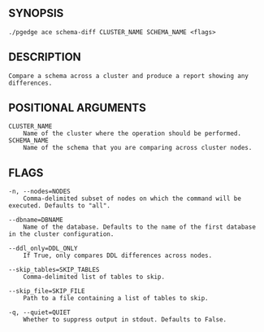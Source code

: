 
## SYNOPSIS
    ./pgedge ace schema-diff CLUSTER_NAME SCHEMA_NAME <flags>

## DESCRIPTION
    Compare a schema across a cluster and produce a report showing any differences.

## POSITIONAL ARGUMENTS
    CLUSTER_NAME
        Name of the cluster where the operation should be performed.
    SCHEMA_NAME
        Name of the schema that you are comparing across cluster nodes.

## FLAGS
    -n, --nodes=NODES
        Comma-delimited subset of nodes on which the command will be executed. Defaults to "all".
    
    --dbname=DBNAME
        Name of the database. Defaults to the name of the first database in the cluster configuration.
    
    --ddl_only=DDL_ONLY
        If True, only compares DDL differences across nodes.
    
    --skip_tables=SKIP_TABLES
        Comma-delimited list of tables to skip.
    
    --skip_file=SKIP_FILE
        Path to a file containing a list of tables to skip.
    
    -q, --quiet=QUIET
        Whether to suppress output in stdout. Defaults to False.
    

